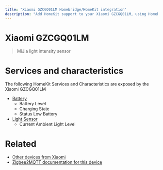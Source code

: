 ```yaml
---
title: "Xiaomi GZCGQ01LM Homebridge/HomeKit integration"
description: "Add HomeKit support to your Xiaomi GZCGQ01LM, using Homebridge, Zigbee2MQTT and homebridge-z2m."
---
```

<!---
This file has been GENERATED using src/docgen/docgen.ts
DO NOT EDIT THIS FILE MANUALLY!
-->
# Xiaomi GZCGQ01LM
> MiJia light intensity sensor


# Services and characteristics
The following HomeKit Services and Characteristics are exposed by
the Xiaomi GZCGQ01LM

* [Battery](../../battery.md)
  * Battery Level
  * Charging State
  * Status Low Battery
* [Light Sensor](../../sensors.md)
  * Current Ambient Light Level


# Related
* [Other devices from Xiaomi](../index.md#xiaomi)
* [Zigbee2MQTT documentation for this device](https://www.zigbee2mqtt.io/devices/GZCGQ01LM.html)